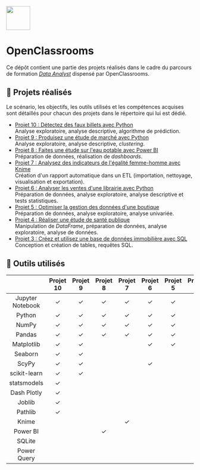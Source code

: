 <img src='./oc-logo.jpeg' width=64x />

# OpenClassrooms
Ce dépôt contient une partie des projets réalisés dans le cadre du parcours de formation *[Data Analyst](https://openclassrooms.com/fr/paths/324-data-analyst)* dispensé par OpenClassrooms.

## &#128209; Projets réalisés

Le scénario, les objectifs, les outils utilisés et les compétences acquises sont détaillés pour chacun des projets dans le répertoire qui lui est dédié.

* [Projet 10 : Détectez des faux billets avec Python](./projets/projet-10/)<br>
Analyse exploratoire, analyse descriptive, algorithme de prédiction.
* [Projet 9 : Produisez une étude de marché avec Python](./projets/projet-9/)<br>
Analyse exploratoire, analyse descriptive, *clustering*.
* [Projet 8 : Faites une étude sur l'eau potable avec Power BI](./projets/projet-8/)<br>
Préparation de données, réalisation de *dashboards*.
* [Projet 7 : Analysez des indicateurs de l'égalité femme-homme avec Knime](./projets/projet-7/)<br>
Création d'un rapport automatique dans un ETL (importation, nettoyage, visualisation et exportation).
* [Projet 6 : Analyser les ventes d'une librairie avec Python](./projets/projet-6/)<br>
Préparation de données, analyse exploratoire, analyse descriptive et tests statistiques.
* [Projet 5 : Optimiser la gestion des données d'une boutique](./projets/projet-5/)<br>
Préparation de données, analyse exploratoire, analyse univariée.
* [Projet 4 : Réaliser une étude de santé publique](./projets/projet-4/)<br>
Manipulation de *DataFrame*, préparation de données, analyse exploratoire, analyse de données.
* [Projet 3 : Créez et utilisez une base de données immobilière avec SQL](./projets/projet-3/)<br>
Conception et création de tables, requêtes SQL.

## &#128295; Outils utilisés
|                   |Projet 10 |Projet 9 |Projet 8 |Projet 7 |Projet 6 |Projet 5 |Projet 4 |Projet 3 |
|:-----------------:|:--------:|:-------:|:-------:|:-------:|:-------:|:-------:|:-------:|:-------:|
|Jupyter<br>Notebook|&#10003;  |&#10003; |&#10003; |&#10003; |&#10003; |&#10003; |&#10003; |         |
|Python             |&#10003;  |&#10003; |&#10003; |&#10003; |&#10003; |&#10003; |&#10003; |         |
|NumPy              |&#10003;  |&#10003; |&#10003; |&#10003; |&#10003; |&#10003; |&#10003; |         |
|Pandas             |&#10003;  |&#10003; |&#10003; |&#10003; |&#10003; |&#10003; |&#10003; |         |
|Matplotlib         |&#10003;  |&#10003; |         |         |&#10003; |&#10003; |&#10003; |         |
|Seaborn            |&#10003;  |&#10003; |         |         |         |         |         |         |
|ScyPy              |&#10003;  |&#10003; |         |         |&#10003; |         |         |         |
|scikit-learn       |&#10003;  |&#10003; |         |         |         |         |         |         |
|statsmodels        |&#10003;  |         |         |         |         |         |         |         |
|Dash Plotly        |&#10003;  |         |         |         |         |         |         |         |
|Joblib             |&#10003;  |         |         |         |         |         |         |         |
|Pathlib            |&#10003;  |         |         |         |         |         |         |         |
|Knime              |          |         |         |&#10003; |         |         |         |         |
|Power BI           |          |         |&#10003; |         |         |         |         |         |
|SQLite             |          |         |         |         |         |         |         |&#10003; |
|Power Query        |          |         |         |         |         |         |         |&#10003; |
